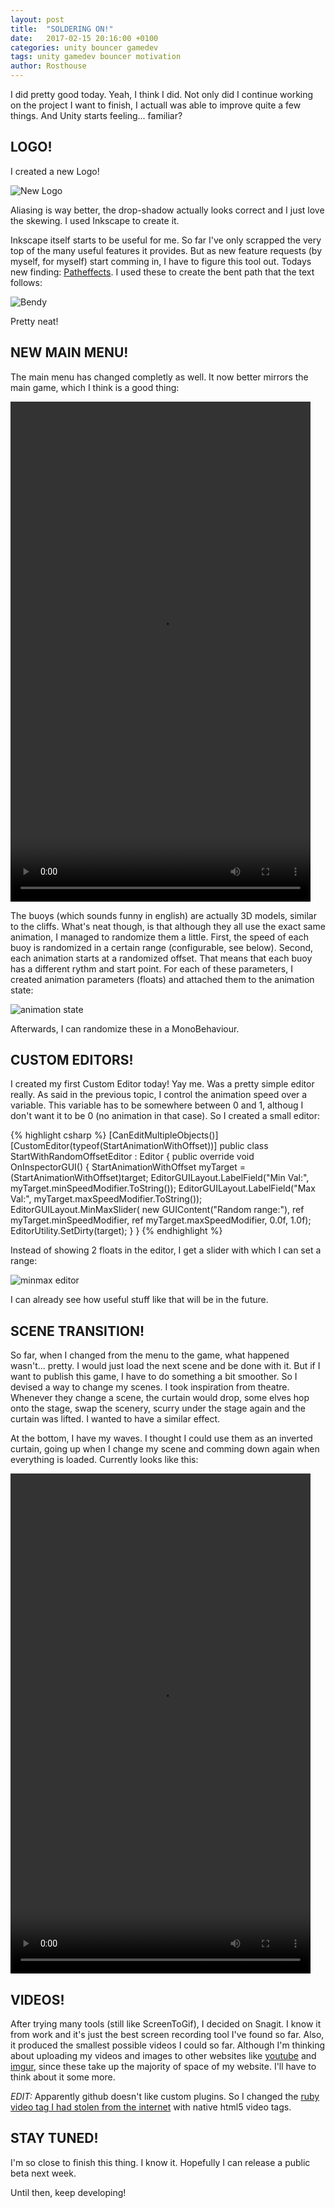 ```yaml
---
layout: post
title:  "SOLDERING ON!"
date:   2017-02-15 20:16:00 +0100
categories: unity bouncer gamedev
tags: unity gamedev bouncer motivation
author: Rosthouse
---
```

I did pretty good today. Yeah, I think I did. Not only did I continue working on the project I want to finish, I actuall was able to improve quite a few things.
And Unity starts feeling... familiar?

## LOGO!
I created a new Logo!

![New Logo]({{site.url}}/assets/img/posts/soldering_on/new_logo.gif)

Aliasing is way better, the drop-shadow actually looks correct and I just love the skewing. I used Inkscape to create it.

Inkscape itself starts to be useful for me. So far I've only scrapped the very top of the many useful features it provides. But as new feature requests (by myself, for myself) start comming in, I have to figure this tool out.
Todays new finding: [Patheffects](http://tavmjong.free.fr/INKSCAPE/MANUAL/html/Paths-LivePathEffects.html). I used these to create the bent path that the text follows:

![Bendy]({{site.url}}/assets/img/posts/soldering_on/bendy_path_in_inkscape.png)

Pretty neat!

## NEW MAIN MENU!
The main menu has changed completly as well. It now better mirrors the main game, which I think is a good thing:

<video width="480" height="800" controls>
     <source src="{{site.url}}/assets/vid/posts/soldering_on/new_main_menu.mp4" type="video/mp4">
</video>

The buoys (which sounds funny in english) are actually 3D models, similar to the cliffs. What's neat though, is that although they all use the exact same animation, I managed to randomize them a little. First, the speed of each buoy is randomized in a certain range (configurable, see below). Second, each animation starts at a randomized offset. That means that each buoy has a different rythm and start point.
For each of these parameters, I created animation parameters (floats) and attached them to the animation state:


![animation state]({{site.url}}/assets/img/posts/soldering_on/animation_variables.png)

Afterwards, I can randomize these in a MonoBehaviour.

## CUSTOM EDITORS!
I created my first Custom Editor today! Yay me.
Was a pretty simple editor really. As said in the previous topic, I control the animation speed over a variable. This variable has to be somewhere between 0 and 1, althoug I don't want it to be 0 (no animation in that case).
So I created a small editor:

{% highlight csharp %}
[CanEditMultipleObjects()]
[CustomEditor(typeof(StartAnimationWithOffset))]
public class StartWithRandomOffsetEditor : Editor
{
    public override void OnInspectorGUI()
    {
        StartAnimationWithOffset myTarget = (StartAnimationWithOffset)target;
        EditorGUILayout.LabelField("Min Val:", myTarget.minSpeedModifier.ToString());
        EditorGUILayout.LabelField("Max Val:", myTarget.maxSpeedModifier.ToString());
        EditorGUILayout.MinMaxSlider(
            new GUIContent("Random range:"),
            ref myTarget.minSpeedModifier, ref myTarget.maxSpeedModifier,
            0.0f, 1.0f);
        EditorUtility.SetDirty(target);
    }
}
{% endhighlight %}

Instead of showing 2 floats in the editor, I get a slider with which I can set a range:

![minmax editor]({{site.url}}/assets/img/posts/soldering_on/custom_editor_minmaxslider.png)

I can already see how useful stuff like that will be in the future.

## SCENE TRANSITION!
So far, when I changed from the menu to the game, what happened wasn't... pretty. I would just load the next scene and be done with it. But if I want to publish this game, I have to do something a bit smoother. So I devised a way to change my scenes.
I took inspiration from theatre. Whenever they change a scene, the curtain would drop, some elves hop onto the stage, swap the scenery, scurry under the stage again and the curtain was lifted. I wanted to have a similar effect.

At the bottom, I have my waves. I thought I could use them as an inverted curtain, going up when I change my scene and comming down again when everything is loaded. Currently looks like this:

<video width="480" height="800" controls>
     <source src="{{site.url}}/assets/vid/posts/soldering_on/scene_change.mp4" type="video/mp4">
</video>

## VIDEOS!
After trying many tools (still like ScreenToGif), I decided on Snagit. I know it from work and it's just the best screen recording tool I've found so far. Also, it produced the smallest possible videos I could so far.
Although I'm thinking about uploading my videos and images to other websites like [youtube](https://www.youtube.com) and [imgur](https://www.imgur.com), since these take up the majority of space of my website. I'll have to think about it some more.

*EDIT:* Apparently github doesn't like custom plugins. So I changed the [ruby video tag I had stolen from the internet](https://raw.githubusercontent.com/imathis/octopress/master/plugins/video_tag.rb) with native html5 video tags.

## STAY TUNED!
I'm so close to finish this thing. I know it. Hopefully I can release a public beta next week.

Until then, keep developing!